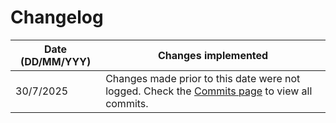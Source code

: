 # Changelog
| Date (DD/MM/YYY)    | Changes implemented |
| -------- | ------- |
| 30/7/2025  | Changes made prior to this date were not logged. Check the [Commits page](https://github.com/OWelton-Rosie/stationery/commits/main/) to view all commits.   |

